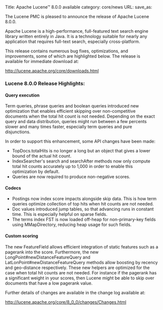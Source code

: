 Title: Apache Lucene™ 8.0.0 available
category: core/news
URL: 
save_as: 

The Lucene PMC is pleased to announce the release of Apache Lucene 8.0.0.

Apache Lucene is a high-performance, full-featured text search engine library written entirely in Java. It is a technology suitable for nearly any application that requires full-text search, especially cross-platform.

This release contains numerous bug fixes, optimizations, and improvements, some of which are highlighted below. The release is available for immediate download at:

   <http://lucene.apache.org/core/downloads.html>

### Lucene 8.0.0 Release Highlights:

#### Query execution

Term queries, phrase queries and boolean queries introduced new optimization that enables efficient skipping over non-competitive documents when the total hit count is not needed. Depending on the exact query and data distribution, queries might run between a few percents slower and many times faster, especially term queries and pure disjunctions.

In order to support this enhancement, some API changes have been made:
 * TopDocs.totalHits is no longer a long but an object that gives a lower bound of the actual hit count.
 * IndexSearcher's search and searchAfter methods now only compute total hit counts accurately up to 1,000 in order to enable this optimization by default.
 * Queries are now required to produce non-negative scores.

#### Codecs

 * Postings now index score impacts alongside skip data. This is how term queries optimize collection of top hits when hit counts are not needed.
 * Doc values introduced jump tables, so that advancing runs in constant time. This is especially helpful on sparse fields.
 * The terms index FST is now loaded off-heap for non-primary-key fields using MMapDirectory, reducing heap usage for such fields.

#### Custom scoring

The new FeatureField allows efficient integration of static features such as a pagerank into the score. Furthermore, the new LongPoint#newDistanceFeatureQuery and LatLonPoint#newDistanceFeatureQuery methods allow boosting by recency and geo-distance respectively. These new helpers are optimized for the case when total hit counts are not needed. For instance if the pagerank has a significant weight in your scores, then Lucene might be able to skip over documents that have a low pagerank value.

Further details of changes are available in the change log available at:

  <http://lucene.apache.org/core/8_0_0/changes/Changes.html>

